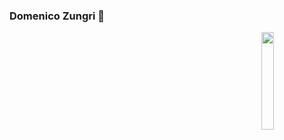 ### Domenico Zungri 👋
<img src="https://media1.giphy.com/media/v1.Y2lkPTc5MGI3NjExbzE2MDJuYzhqYnc1M2QzaGw5N3FzcTN0enEzeTA2aG5kano5dHVraSZlcD12MV9pbnRlcm5hbF9naWZfYnlfaWQmY3Q9Zw/qgQUggAC3Pfv687qPC/giphy.gif" width="20%" align="right">
<br>







<!--
**DevDomenico/DevDomenico** is a ✨ _special_ ✨ repository because its `README.md` (this file) appears on your GitHub profile.

Here are some ideas to get you started:

- 🔭 I’m currently working on ...
- 🌱 I’m currently learning ...
- 👯 I’m looking to collaborate on ...
- 🤔 I’m looking for help with ...
- 💬 Ask me about ...
- 📫 How to reach me: ...
- 😄 Pronouns: ...
- ⚡ Fun fact: ...
-->
